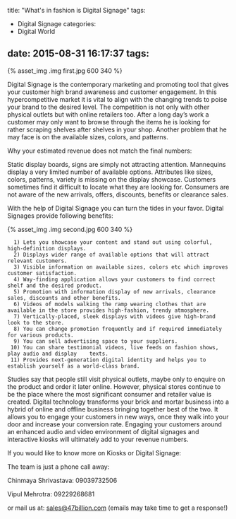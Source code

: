 title: "What's in fashion is Digital Signage"
tags:
  - Digital Signage
categories:
  - Digital World

date: 2015-08-31 16:17:37
tags:
---

{% asset_img .img first.jpg 600 340 %}

Digital Signage is the contemporary marketing and promoting tool that gives your customer high brand awareness and customer engagement. In this hypercompetitive market it is vital to align with the changing trends to poise your brand to the desired level. The competition is not only with other physical outlets but with online retailers too. After a long day’s work a customer may only want to browse through the items he is looking for rather scraping shelves after shelves in your shop.  Another problem that he may face is on the available sizes, colors, and patterns. 

Why your estimated revenue does not match the final numbers:

Static display boards, signs are simply not attracting attention. 
Mannequins display a very limited number of available options.
Attributes like sizes, colors, patterns, variety is missing on the display showcase.
Customers sometimes find it difficult to locate what they are looking for.
Consumers are not aware of the new arrivals, offers, discounts, benefits or clearance sales.

With the help of Digital Signage you can turn the tides in your favor. Digital Signages provide following benefits:

{% asset_img .img second.jpg 600 340 %}

      1) Lets you showcase your content and stand out using colorful, high-definition displays.
      2) Displays wider range of available options that will attract relevant customers.
      3) Visible information on available sizes, colors etc which improves customer satisfaction.
      4) Way-finding application allows your customers to find correct shelf and the desired product.
      5) Promotion with information display of new arrivals, clearance sales, discounts and other benefits.
      6) Videos of models walking the ramp wearing clothes that are available in the store provides high-fashion, trendy atmosphere.
      7) Vertically-placed, sleek displays with videos give high-brand look to the store.
      8) You can change promotion frequently and if required immediately for various products.
      9) You can sell advertising space to your suppliers.
     10) You can share testimonial videos, live feeds on fashion shows, play audio and display    texts.
     11) Provides next-generation digital identity and helps you to establish yourself as a world-class brand.

Studies say that people still visit physical outlets, maybe only to enquire on the product and order it later online. However, physical stores continue to be the  place where the most significant consumer and retailer value is created. Digital technology transforms your brick and mortar business into a hybrid of online and offline business bringing together best of the two. It allows you to engage your customers in new ways, once they walk into your door and increase your conversion rate. Engaging your customers around an enhanced audio and video environment of digital signages and interactive kiosks will ultimately add to your revenue numbers.

If you would like to know more on Kiosks or Digital Signage:

The team is just a phone call away:

Chinmaya Shrivastava:	09039732506

Vipul Mehrotra:		09229268681

or mail us at: sales@47billion.com (emails may take time to get a response!)




